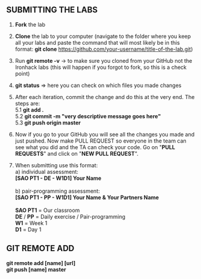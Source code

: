 ## SUBMITTING THE LABS
1. **Fork** the lab

2. **Clone** the lab to your computer (navigate to the folder where you keep all your labs and paste the command that will most likely be in this format: **git clone** https://github.com/your-username/title-of-the-lab.git)

3. Run **git remote -v** -> to make sure you cloned from your GitHub not the Ironhack labs (this will happen if you forgot to fork, so this is a check point)

4. **git status** => here you can check on which files you made changes

5. After each iteration, commit the change and do this at the very end. The steps are:  
        5.1 **git add .** <br>
        5.2 **git commit -m "very descriptive message goes here"** <br>
        5.3 **git push origin master**

6. Now if you go to your GitHub you will see all the changes you made and just pushed. Now make PULL REQUEST so everyone in the team can see what you did and the TA can check your code. Go on "**PULL REQUESTS**" and click on "**NEW PULL REQUEST**".

7. When submitting use this format: <br>
        a) individual assessment:<br>
        **[SAO PT1 - DE - W1D1] Your Name**<br>
        <br>
        b) pair-programming assessment:<br>
        **[SAO PT1 - PP - W1D1] Your Name & Your Partners Name**<br>
        <br>
        **SAO PT1** = Our classroom<br>
        **DE** / **PP** = Daily exercise / Pair-programming<br>
        **W1** = Week 1<br>
        **D1** = Day 1



## GIT REMOTE ADD
**git remote add [name] [url] <br>
git push [name] master**
